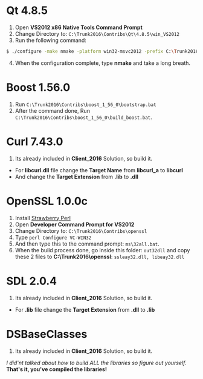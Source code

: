 # Qt 4.8.5
1. Open **VS2012 x86 Native Tools Command Prompt**
2. Change Directory to: `C:\Trunk2016\Contribs\Qt\4.8.5\win_VS2012`
3. Run the following command:
```sh
$ ./configure -make nmake -platform win32-msvc2012 -prefix C:\Trunk2016\Contribs\Qt\4.8.5\win_VS2012 -opensource -confirm-license -opengl desktop -nomake examples -nomake tests -webkit -xmlpatterns
```
4. When the configuration complete, type **nmake** and take a long breath.
 
# Boost 1.56.0
1. Run `C:\Trunk2016\Contribs\boost_1_56_0\bootstrap.bat`
2. After the command done, Run `C:\Trunk2016\Contribs\boost_1_56_0\build_boost.bat`.
 
# Curl 7.43.0
1. Its already included in **Client_2016** Solution, so build it.
- For **libcurl.dll** file change the **Target Name** from **libcurl_a** to **libcurl**
- And change the **Target Extension** from **.lib** to **.dll**

# OpenSSL 1.0.0c
1. Install [Strawberry Perl](https://strawberryperl.com/)
2. Open **Developer Command Prompt for VS2012**
3. Change Directory to: `C:\Trunk2016\Contribs\openssl`
4. Type `perl Configure VC-WIN32`
5. And then type this to the command prompt: `ms\32all.bat`.
6. When the build process done, go inside this folder: `out32dll` and copy these 2 files to **C:\Trunk2016\openssl**: `ssleay32.dll, libeay32.dll`
 
# SDL 2.0.4
1. Its already included in **Client_2016** Solution, so build it.
- For **.lib** file change the **Target Extension** from **.dll** to **.lib**

# DSBaseClasses
1. Its already included in **Client_2016** Solution, so build it.

*I did'nt talked about how to build ALL the libraries so figure out yourself.*
**That's it, you've compiled the libraries!**